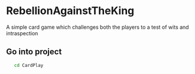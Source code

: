 # RebellionAgainstTheKing
A simple card game which challenges both the players to a test of wits and intraspection

## Go into project
```bash
   cd CardPlay
```